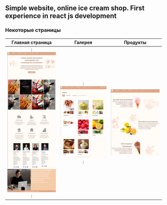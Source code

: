 
## Simple website, online ice cream shop. First experience in react js development
### Некоторые страницы

| Главная страница|Галерея|Продукты |
|:----------------:|:---------:|:----------------:|
|:<img src="https://github.com/denisislamgaleevv/SimpleReactIceCreamSite/blob/master/Main.png" width="400" />: | :<img src="https://github.com/denisislamgaleevv/SimpleReactIceCreamSite/blob/master/Gallery.png" width="400" />: | <img src="https://github.com/denisislamgaleevv/SimpleReactIceCreamSite/blob/master/Products.png" width="400" /> |
 

 
